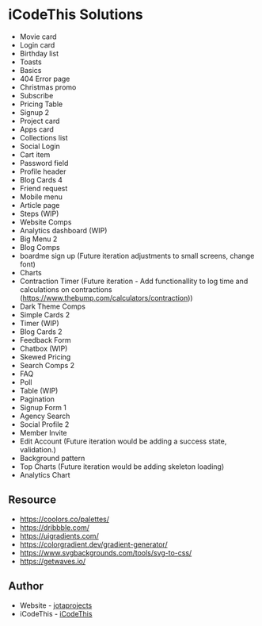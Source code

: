 # iCodeThis Solutions

- Movie card
- Login card
- Birthday list
- Toasts
- Basics
- 404 Error page
- Christmas promo
- Subscribe
- Pricing Table
- Signup 2
- Project card
- Apps card
- Collections list
- Social Login
- Cart item
- Password field
- Profile header
- Blog Cards 4
- Friend request
- Mobile menu
- Article page
- Steps (WIP)
- Website Comps
- Analytics dashboard (WIP)
- Big Menu 2
- Blog Comps
- boardme sign up (Future iteration adjustments to small screens, change font)
- Charts
- Contraction Timer (Future iteration - Add functionallity to log time and calculations on contractions (https://www.thebump.com/calculators/contraction))
- Dark Theme Comps
- Simple Cards 2
- Timer (WIP)
- Blog Cards 2
- Feedback Form
- Chatbox (WIP)
- Skewed Pricing
- Search Comps 2
- FAQ
- Poll
- Table (WIP)
- Pagination
- Signup Form 1
- Agency Search
- Social Profile 2
- Member Invite
- Edit Account (Future iteration would be adding a success state, validation.)
- Background pattern
- Top Charts (Future iteration would be adding skeleton loading)
- Analytics Chart

## Resource

- https://coolors.co/palettes/
- https://dribbble.com/
- https://uigradients.com/
- https://colorgradient.dev/gradient-generator/
- https://www.svgbackgrounds.com/tools/svg-to-css/
- https://getwaves.io/

## Author

- Website - [jotaprojects](https://jotaprojects.se)
- iCodeThis - [iCodeThis](https://icodethis.com)
